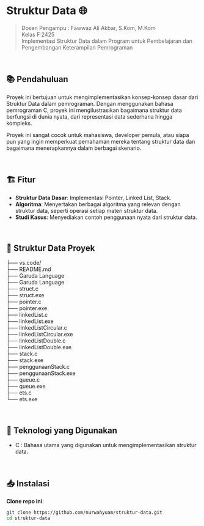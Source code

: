 # Struktur Data 🌐

> Dosen Pengampu : Fawwaz Ali Akbar, S.Kom, M.Kom <br>
> Kelas F 2425 <br>
> Implementasi Struktur Data dalam Program untuk Pembelajaran dan Pengembangan Keterampilan Pemrograman

<br>

## 📚 Pendahuluan

Proyek ini bertujuan untuk mengimplementasikan konsep-konsep dasar dari Struktur Data dalam pemrograman. Dengan menggunakan bahasa pemrograman C, proyek ini mengilustrasikan bagaimana struktur data berfungsi di dunia nyata, dari representasi data sederhana hingga kompleks.

Proyek ini sangat cocok untuk mahasiswa, developer pemula, atau siapa pun yang ingin memperkuat pemahaman mereka tentang struktur data dan bagaimana menerapkannya dalam berbagai skenario.

<br>

## 🏗️ Fitur

- **Struktur Data Dasar**: Implementasi Pointer, Linked List, Stack.
- **Algoritma**: Menyertakan berbagai algoritma yang relevan dengan struktur data, seperti operasi setiap materi struktur data.
- **Studi Kasus**: Menyediakan contoh penggunaan nyata dari struktur data.

<br>

## 📂 Struktur Data Proyek
├── vs.code/ <br>
├── README.md <br>
├── Garuda Language <br>
├── Garuda Language <br>
├── struct.c <br>
├── struct.exe <br>
├── pointer.c <br>
├── pointer.exe <br>
├── linkedList.c <br>
├── linkedList.exe <br>
├── linkedListCircular.c <br>
├── linkedListCircular.exe <br>
├── linkedListDouble.c <br>
├── linkedListDouble.exe <br>
├── stack.c <br>
├── stack.exe <br>
├── penggunaanStack.c <br>
├── penggunaanStack.exe <br>
├── queue.c <br>
├── queue.exe <br>
├── ets.c <br>
└── ets.exe <br>

<br>

## 🚀 Teknologi yang Digunakan

- C : Bahasa utama yang digunakan untuk mengimplementasikan struktur data.

<br>

## 📥 Instalasi

**Clone repo ini**:
   ```bash
   git clone https://github.com/nurwahyuam/struktur-data.git
   cd struktur-data
   ```

<br>
